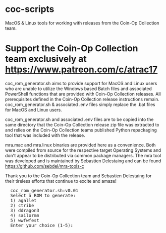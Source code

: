 # coc-scripts
MacOS & Linux tools for working with releases from the Coin-Op Collection team.
# Support the Coin-Op Collection team exclusively at https://www.patreon.com/c/atrac17

coc_rom_generator.sh aims to provide support for MacOS and Linux users who are unable to utilize the Windows based Batch files and associated PowerShell functions that are provided with Coin-Op Collection releases. All prerequisites defined in the Coin-Op Collection release instructions remain. coc_rom_generator.sh & associated .env files simply replace the .bat files for MacOS and Linux users. 

coc_rom_generator.sh and associated .env files are to be copied into the same directory
that the Coin-Op Collection release zip file was extracted to and relies on the
Coin-Op Collection teams published Python repackaging tool that was included with the release.

mra.mac and mra.linux binaries are provided here as a convenience. Both were compiled from source for the respective target Operating Systems and don't appear to be distributed via common package managers. The mra tool was developed and is maintained by Sebastien Delestaing and can be found https://github.com/sebdel/mra-tools-c

Thank you to the Coin-Op Collection team and Sebastien Delestaing for their tireless efforts that continue to excite and amaze!

<pre>
  coc_rom_generator.sh:v0.01
  Select a ROM to generate:
  1) agallet
  2) ctribe
  3) ddragon3
  4) sailormn
  5) wwfwfest
  Enter your choice (1-5):
</pre>
